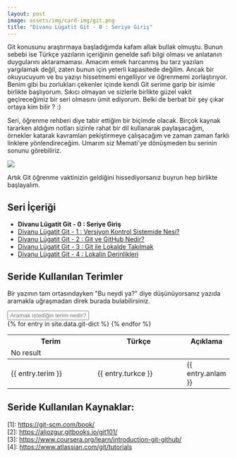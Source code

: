 ```yaml
---
layout: post
image: assets/img/card-img/git.png
title: "Divanu Lügatit Git - 0 : Seriye Giriş"
---
```


Git konusunu araştırmaya başladığımda kafam allak bullak olmuştu. Bunun sebebi ise Türkçe yazıların içeriğinin genelde safi bilgi olması ve anlatanın duygularını aktaramaması. Amacım emek harcanmış bu tarz yazıları yargılamak değil, zaten bunun için yeterli kapasitede değilim. Ancak bir okuyucuyum ve bu yazıyı hissetmemi engelliyor ve öğrenmemi zorlaştırıyor. Benim gibi bu zorlukları çekenler içinde kendi Git serime garip bir isimle birlikte başlıyorum. Sıkıcı olmayan ve sizlerle birlikte güzel vakit geçireceğimiz bir seri olmasını ümit ediyorum. Belki de berbat bir şey çıkar ortaya kim bilir ? :)

Seri, öğrenme rehberi diye tabir ettiğim bir biçimde olacak. Birçok kaynak tararken aldığım notları sizinle rahat bir dil kullanarak paylaşacağım, örnekler katarak kavramları pekiştirmeye çalışacağım ve zaman zaman farklı linklere yönlendireceğim. Umarım siz Memati'ye dönüşmeden bu serinin sonunu görebiliriz.

<img src="{{ site.baseurl }}/assets/img/posts/git-posts/divanu-lugatit-git-0/001.gif">

Artık Git öğrenme vaktinizin geldiğini hissediyorsanız buyrun hep birlikte başlayalım.

## Seri İçeriği

- <span style="font-weight: bold;">Divanu Lügatit Git - 0 : Seriye Giriş</span>
- [Divanu Lügatit Git - 1 : Versiyon Kontrol Sistemide Nesi?](/blog/git/divanu-lugatit-git-2/)
- [Divanu Lügatit Git - 2 : Git ve GitHub Nedir?](/blog/git/divanu-lugatit-git-2/)
- [Divanu Lügatit Git - 3 : Git ile Lokalde Takılmak](/blog/git/divanu-lugatit-git-3/)
- [Divanu Lügatit Git - 4 : Lokalin Derinlikleri](/blog/git/divanu-lugatit-git-4/)


<div class="seri-sozlugu">
  <h2>Seride Kullanılan Terimler</h2>

  Bir yazının tam ortasındayken "Bu neydi ya?" diye düşünüyorsanız yazıda aramakla uğraşmadan direk burada bulabilirsiniz.

  <div class="form-group pull-right table-input">
      <input type="text" class="search form-control" id="findWord" onkeyup="tableFindFunc()" placeholder="Aramak istediğin terim nedir?" style="text-align: center;">
  </div>
  <table class="table table-hover table-bordered results dict-table" id="dictTable">
    <thead>
      <tr>
        <th style="width:350px;">Terim</th>
        <th style="width:350px">Türkçe</th>
        <th class="">Açıklama</th>
      </tr>
      <tr class="warning no-result">
        <td colspan="4"><i class="fa fa-warning"></i> No result</td>
      </tr>
    </thead>
    <tbody>
      {% for entry in site.data.git-dict %}
        <tr>
          <td style="vertical-align: middle;">{{ entry.terim }}</td>
          <td style="vertical-align: middle;">{{ entry.turkce }}</td>
          <td style="vertical-align: middle;">{{ entry.anlam }}</td>
        </tr>
      {% endfor %}
    </tbody>
  </table>
</div>

## Seride Kullanılan Kaynaklar: 

<div>
  [1]: <a href="https://git-scm.com/book/">https://git-scm.com/book/</a><br>
  [2]: <a href="https://aliozgur.gitbooks.io/git101/">https://aliozgur.gitbooks.io/git101/</a><br>
  [3]: <a href="https://www.coursera.org/learn/introduction-git-github/">https://www.coursera.org/learn/introduction-git-github/</a><br>
  [4]: <a href="https://www.atlassian.com/git/tutorials">https://www.atlassian.com/git/tutorials</a><br>
</div>
